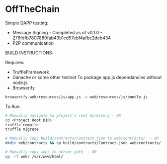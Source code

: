 # OffTheChain

Simple DAPP testing:
* Message Signing - Completed as of v0.1.0 - 276fdfb7807880fab43b1cd57ebf4afbc2deb434
* P2P communication

BUILD INSTRUCTIONS:

Requires:
* TruffleFramework
* Ganache or some other testnet
To package app.js dependancies without node.js
* Browserify
```bash
browserify web/resources/js/app.js -o web/resources/js/bundle.js
```

To Run:
```bash
# Manually navigate to project's root directory - OR
cd <Project Root DIR>
truffle compile
truffle migrate

# Manually copy build/contracts/Contract.json to web/contracts/  - OR
mkdir web/contracts && cp build/contracts/Contract.json web/contracts/

# Manually copy web/ to server path  - OR
cp -rT web/ /var/www/html/
```
